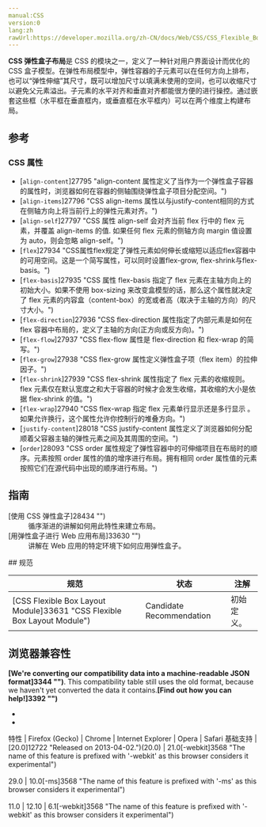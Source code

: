 ```yaml
---
manual:CSS
version:0
lang:zh
rawUrl:https://developer.mozilla.org/zh-CN/docs/Web/CSS/CSS_Flexible_Box_Layout
---
```






**CSS 弹性盒子布局**是 CSS 的模块之一，定义了一种针对用户界面设计而优化的 CSS 盒子模型。在弹性布局模型中，弹性容器的子元素可以在任何方向上排布，也可以“弹性伸缩”其尺寸，既可以增加尺寸以填满未使用的空间，也可以收缩尺寸以避免父元素溢出。子元素的水平对齐和垂直对齐都能很方便的进行操控。通过嵌套这些框（水平框在垂直框内，或垂直框在水平框内）可以在两个维度上构建布局。


## 参考<a name="参考"></a>

### CSS 属性<a name="CSS_属性"></a>

* [`align-content`]27795 "align-content 属性定义了当作为一个弹性盒子容器的属性时，浏览器如何在容器的侧轴围绕弹性盒子项目分配空间。")
* [`align-items`]27796 "CSS align-items 属性以与justify-content相同的方式在侧轴方向上将当前行上的弹性元素对齐。")
* [`align-self`]27797 "CSS 属性 align-self 会对齐当前 flex 行中的 flex 元素，并覆盖 align-items 的值. 如果任何 flex 元素的侧轴方向 margin 值设置为 auto，则会忽略 align-self。")
* [`flex`]27934 "CSS属性flex规定了弹性元素如何伸长或缩短以适应flex容器中的可用空间。这是一个简写属性，可以同时设置flex-grow, flex-shrink与flex-basis。")
* [`flex-basis`]27935 "CSS 属性 flex-basis 指定了 flex 元素在主轴方向上的初始大小。如果不使用 box-sizing 来改变盒模型的话，那么这个属性就决定了 flex 元素的内容盒（content-box）的宽或者高（取决于主轴的方向）的尺寸大小。")
* [`flex-direction`]27936 "CSS flex-direction 属性指定了内部元素是如何在 flex 容器中布局的，定义了主轴的方向(正方向或反方向)。")
* [`flex-flow`]27937 "CSS flex-flow 属性是 flex-direction 和 flex-wrap 的简写。")
* [`flex-grow`]27938 "CSS flex-grow 属性定义弹性盒子项（flex item）的拉伸因子。")
* [`flex-shrink`]27939 "CSS flex-shrink 属性指定了 flex 元素的收缩规则。flex 元素仅在默认宽度之和大于容器的时候才会发生收缩，其收缩的大小是依据 flex-shrink 的值。")
* [`flex-wrap`]27940 "CSS flex-wrap 指定 flex 元素单行显示还是多行显示 。如果允许换行，这个属性允许你控制行的堆叠方向。")
* [`justify-content`]28018 "CSS justify-content 属性定义了浏览器如何分配顺着父容器主轴的弹性元素之间及其周围的空间。")
* [`order`]28093 "CSS order 属性规定了弹性容器中的可伸缩项目在布局时的顺序。元素按照 order 属性的值的增序进行布局。拥有相同 order 属性值的元素按照它们在源代码中出现的顺序进行布局。")


## 指南<a name="指南"></a>
<dl><dt id=''>[使用 CSS 弹性盒子]28434 "")</dt><dd>循序渐进的讲解如何用此特性来建立布局。</dd><dt id=''>[用弹性盒子进行 Web 应用布局]33630 "")</dt><dd>讲解在 Web 应用的特定环境下如何应用弹性盒子。</dd></dl>
## 规范<a name="规范"></a>

规范 | 状态 | 注解 
 ---  |  ---  |  ---  | 
[CSS Flexible Box Layout Module]33631 "CSS Flexible Box Layout Module") | Candidate Recommendation | 初始定义。 


## 浏览器兼容性<a name="浏览器兼容性"></a>


**[We&#39;re converting our compatibility data into a machine-readable JSON format]3344 "")**. This compatibility table still uses the old format, because we haven&#39;t yet converted the data it contains.**[Find out how you can help!]3392 "")**


* 
* 

特性 | Firefox (Gecko) | Chrome | Internet Explorer | Opera | Safari 
基础支持 | [20.0]12722 "Released on 2013-04-02.")(20.0) | 21.0[-webkit]3568 "The name of this feature is prefixed with '-webkit' as this browser considers it experimental")<br></br>29.0 | 10.0[-ms]3568 "The name of this feature is prefixed with '-ms' as this browser considers it experimental")<br></br>11.0 | 12.10 | 6.1[-webkit]3568 "The name of this feature is prefixed with '-webkit' as this browser considers it experimental") 










